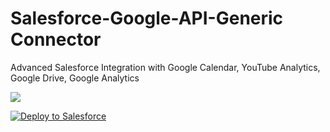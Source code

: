# Salesforce-Google-API-Generic Connector
Advanced Salesforce Integration with Google Calendar, YouTube Analytics, Google Drive, Google Analytics

![](https://github.com/amitastreait/Salesforce---Google-Product-Generic/blob/master/Google%20API.png)

<a href="https://githubsfdeploy.herokuapp.com/?owner=amitastreait&repo=Salesforce---Google-Product-Generic">
  <img alt="Deploy to Salesforce"
       src="https://raw.githubusercontent.com/afawcett/githubsfdeploy/master/deploy.png">
</a>

